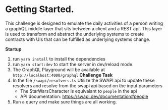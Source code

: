  # Getting Started. 
This challenge is designed to emulate the daily activities of a person writing a graphQL middle layer that sits between a client and a REST api. This layer is used to transform and abstract the underlying systems to create contracts with UIs that can be fulfilled as underlying systems change. 

**Startup**
1. run `yarn install` to install the dependencies
2. run `yarn start:dev` to start the server in dev/reload mode. 
3. The GraphQL Playground will be available at `http://localhost:4000/graphql`
**Challenge Task**
4. In the file `/swapi/resolvers.ts` Utilize the SWAPI api to update these resolvers and resolve from the swapi api based on the input parameters
    - The StarWarsCharacter is equivalant to `people` in the api
    - API documentation: https://swapi.dev/documentation#people
5. Run a query and make sure things are all working. 


